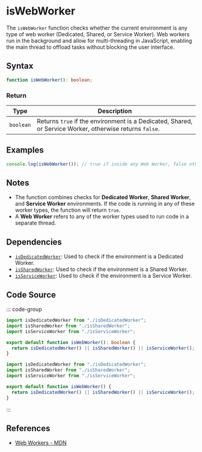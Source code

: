 # isWebWorker

The `isWebWorker` function checks whether the current environment is any type of web worker (Dedicated, Shared, or Service Worker). Web workers run in the background and allow for multi-threading in JavaScript, enabling the main thread to offload tasks without blocking the user interface.

## Syntax

```typescript
function isWebWorker(): boolean;
```

### Return

| Type     | Description                                                   |
|----------|---------------------------------------------------------------|
| `boolean`| Returns `true` if the environment is a Dedicated, Shared, or Service Worker, otherwise returns `false`. |

## Examples

```typescript
console.log(isWebWorker()); // true if inside any Web Worker, false otherwise
```

## Notes

- The function combines checks for **Dedicated Worker**, **Shared Worker**, and **Service Worker** environments. If the code is running in any of these worker types, the function will return `true`.
- A **Web Worker** refers to any of the worker types used to run code in a separate thread.

## Dependencies

- [`isDedicatedWorker`](./isDedicatedWorker.md): Used to check if the environment is a Dedicated Worker.
- [`isSharedWorker`](./isSharedWorker.md): Used to check if the environment is a Shared Worker.
- [`isServiceWorker`](./isServiceWorker.md): Used to check if the environment is a Service Worker.

## Code Source

::: code-group
```typescript
import isDedicatedWorker from "./isDedicatedWorker";
import isSharedWorker from "./isSharedWorker";
import isServiceWorker from "./isServiceWorker";

export default function isWebWorker(): boolean {
  return isDedicatedWorker() || isSharedWorker() || isServiceWorker();
}
```

```javascript
import isDedicatedWorker from "./isDedicatedWorker";
import isSharedWorker from "./isSharedWorker";
import isServiceWorker from "./isServiceWorker";

export default function isWebWorker() {
  return isDedicatedWorker() || isSharedWorker() || isServiceWorker();
}
```
:::

## References

- [Web Workers - MDN](https://developer.mozilla.org/en-US/docs/Web/API/Web_Workers_API)